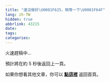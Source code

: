 ```yaml
---
title: "還沒做好\U0001F625，稍等一下\U0001F64F"
lang: zh-TW
hidden: true
abbrlink: 43215
date:
tags:
categories:
---
```

火速趕稿中...
<!--more-->

預計將在約 <span id="timeout">5</span> 秒後返回上一頁。

如果你想看其他文章，你可以 **[點這裡](/)** 返回首頁。

<script>
let countTime = 5;

function count() {
  document.getElementById('timeout').textContent = countTime;
  countTime -= 1;
  if(countTime === 0){
    history.back(); // 記得改成自己網址 Url
  }
  setTimeout(() => {
    count();
  }, 1000);
}

count();
</script>
